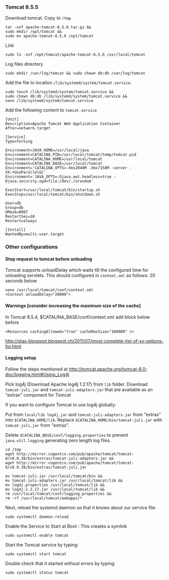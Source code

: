 ### Tomcat 8.5.5
Download tomcat. Copy to `/tmp`    
    
    tar -xvf apache-tomcat-8.5.6.tar.gz &&
    sudo mkdir /opt/tomcat &&
    sudo mv apache-tomcat-8.5.6 /opt/tomcat
    
Link

    sudo ln -snf /opt/tomcat/apache-tomcat-8.5.6 /usr/local/tomcat
    
Log files directory 
    
    sudo mkdir /var/log/tomcat && sudo chown db:db /var/log/tomcat   
    
Add the file to location `/lib/systemd/system/tomcat.service`.

    sudo touch /lib/systemd/system/tomcat.service &&
    sudo chown db:db /lib/systemd/system/tomcat.service &&
    nano /lib/systemd/system/tomcat.service
     
Add the following content to `tomcat.service`     
    
    [Unit]
    Description=Apache Tomcat Web Application Container
    After=network.target
    
    [Service]
    Type=forking
    
    Environment=JAVA_HOME=/usr/local/java
    Environment=CATALINA_PID=/usr/local/tomcat/temp/tomcat.pid
    Environment=CATALINA_HOME=/usr/local/tomcat
    Environment=CATALINA_BASE=/usr/local/tomcat
    Environment='CATALINA_OPTS=-Xms2048M -Xmx7158M -server -XX:+UseParallelGC'
    Environment='JAVA_OPTS=-Djava.awt.headless=true -Djava.security.egd=file:/dev/./urandom'
    
    ExecStart=/usr/local/tomcat/bin/startup.sh
    ExecStop=/usr/local/tomcat/bin/shutdown.sh
    
    User=db
    Group=db
    UMask=0007
    RestartSec=10
    Restart=always
    
    [Install]
    WantedBy=multi-user.target
    
### Other configurations

#### Stop request to tomcat before unloading
Tomcat supports unloadDelay which waits till the configured time for unloading servlets.
This should configured in `context.xml` as follows: 20 seconds below

    nano /usr/local/tomcat/conf/context.xml
    <Context unloadDelay="20000">  
    
#### Warnings [consider increasing the maximum size of the cache]
       
In Tomcat 8.5.4, $CATALINA_BASE/conf/context.xml add block below before </Context>
       
    <Resources cachingAllowed="true" cacheMaxSize="100000" />

http://stas-blogspot.blogspot.ch/2011/07/most-complete-list-of-xx-options-for.html

#### Logging setup
Follow the steps mentioned at http://tomcat.apache.org/tomcat-8.0-doc/logging.html#Using_Log4j

Pick log4j (Download Apache log4j 1.2.17) from `lib` folder. Download `tomcat-juli.jar` and `tomcat-juli-adapters.jar` that are available as an "extras" component for Tomcat

If you want to configure Tomcat to use log4j globally:

Put from `local/lib log4j.jar` and `tomcat-juli-adapters.jar` from "extras" into `$CATALINA_HOME/lib`.
Replace `$CATALINA_HOME/bin/tomcat-juli.jar` with `tomcat-juli.jar` from "extras".

Delete `$CATALINA_BASE/conf/logging.properties` to prevent `java.util.logging` generating zero length log files.


    cd /tmp
    wget http://mirror.cogentco.com/pub/apache/tomcat/tomcat-8/v8.0.38/bin/extras/tomcat-juli-adapters.jar &&
    wget http://mirror.cogentco.com/pub/apache/tomcat/tomcat-8/v8.0.38/bin/extras/tomcat-juli.jar
    
    mv tomcat-juli.jar /usr/local/tomcat/bin &&
    mv tomcat-juli-adapters.jar /usr/local/tomcat/lib &&
    mv log4j.properties /usr/local/tomcat/lib &&
    mv log4j-1.2.17.jar /usr/local/tomcat/lib &&
    rm /usr/local/tomcat/conf/logging.properties &&
    rm -rf /usr/local/tomcat/webapps/*
        
    
Next, reload the systemd daemon so that it knows about our service file:

    sudo systemctl daemon-reload
Enable the Service to Start at Boot : This creates a symlink
    
    sudo systemctl enable tomcat    
Start the Tomcat service by typing:

    sudo systemctl start tomcat
Double check that it started without errors by typing:

    sudo systemctl status tomcat
   